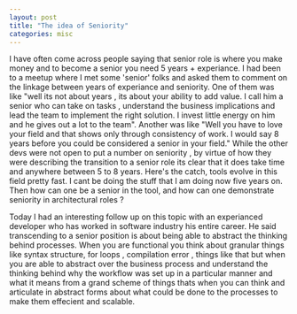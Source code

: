 ```yaml
---
layout: post
title: "The idea of Seniority"
categories: misc
---
```


I have often come across people saying that senior role is where you make money and to become a senior you need 5 years + experiance. I had been to a meetup where I met some  'senior' folks and asked them to comment on the linkage between years of experiance and seniority. One of them was like "well its not about years , its about your ability to add value. I call him a senior who can take on tasks , understand the business implications and lead the team to implement the right solution. I invest little energy on him and he gives out a lot to the team". Another was like "Well you have to love your field and that shows only through consistency of work. I would say 8 years before you could be considered a senior in your field." While the other devs were not open to put a number on seniority , by virtue of how they were describing the transition to a senior role its clear that it does take time and anywhere between 5 to 8 years. Here's the catch, tools evolve in this field pretty fast. I cant be doing the stuff that I am doing now five years on. Then how can one be a senior in the tool, and how can one demonstrate seniority in architectural roles ? 

Today I had an interesting follow up on this topic with an experianced developer who has worked in software industry his entire career. He said transcending to a senior position is about being able to abstract the thinking behind processes. When you are functional you think about granular things like syntax structure, for loops , compilation error , things like that but when you are able to abstract over the business process and understand the thinking behind why the workflow was set up in a particular manner and what it means from a grand scheme of things thats when you can think and articulate in abstract forms about what could be done to the processes to make them effecient and scalable. 
